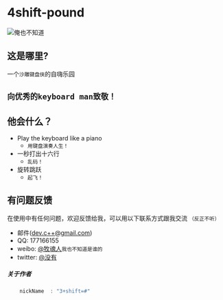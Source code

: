 # 4shift-pound
![俺也不知道](https://h5.sinaimg.cn/upload/1087/691/2018/05/11/icon_2x.png)

## 这是哪里?
一个`沙雕键盘侠`的自嗨乐园

## `向优秀的keyboard man致敬！`

## 他会什么？

* Play the keyboard like a piano
    *  `用键盘演奏人生！`
* 一秒打出十六行
    *  `乱码！`
* 旋转跳跃
    *  `起飞！`

## 有问题反馈
在使用中有任何问题，欢迎反馈给我，可以用以下联系方式跟我交流
`（反正不听）`

* 邮件(dev.c++@gmail.com)
* QQ: 177166155
* weibo: [@牧魂人](https://weibo.com/u/5706338853?is_hot=1)`我也不知道是谁的`
* twitter: [@没有](http://twitter.com/meiyou)

##### 关于作者

```javascript
    nickName  : "3+shift=#"
```
